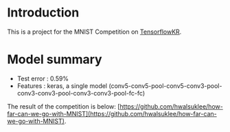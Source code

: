 # Introduction
This is a project for the MNIST Competition on [TensorflowKR](https://www.facebook.com/groups/TensorFlowKR/).  

# Model summary
- Test error : 0.59%  
- Features : keras, a single model (conv5-conv5-pool-conv5-conv3-pool-conv3-conv3-pool-conv3-conv3-pool-fc-fc)  
  
The result of the competition is below: [https://github.com/hwalsuklee/how-far-can-we-go-with-MNIST](https://github.com/hwalsuklee/how-far-can-we-go-with-MNIST).
